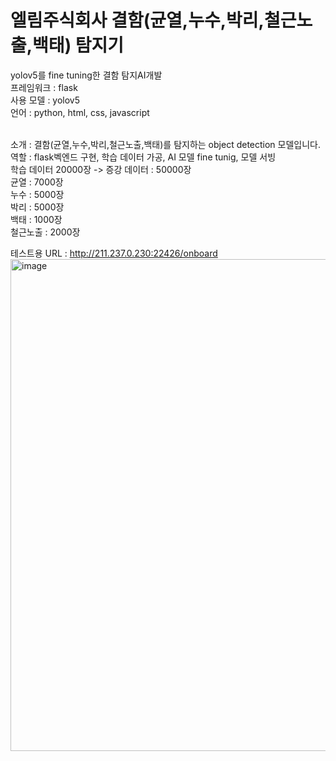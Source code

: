 # 엘림주식회사 결함(균열,누수,박리,철근노출,백태) 탐지기

yolov5를 fine tuning한 결함 탐지AI개발<br/>
프레임워크 : flask<br/>
사용 모델 : yolov5<br/>
언어 : python, html, css, javascript<br/>

<br/>
소개 : 결함(균열,누수,박리,철근노출,백태)를 탐지하는 object detection 모델입니다. <br/>
역할 : flask벡엔드 구현, 학습 데이터 가공, AI 모델 fine tunig, 모델 서빙 <br/>
학습 데이터 20000장 -> 증강 데이터 : 50000장 <br/>
균열 : 7000장<br/> 
누수 : 5000장<br/>
박리 : 5000장<br/>
백태 : 1000장<br/>
철근노출 : 2000장<br/>

테스트용 URL : http://211.237.0.230:22426/onboard
<img width="787" alt="image" src="https://github.com/user-attachments/assets/724d797e-0c5b-44da-bcda-0fe1b62f8bdd">


